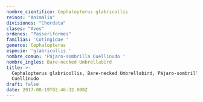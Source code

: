 ```yaml
---
nombre_cientifico: Cephalopterus glabricollis
reinos: "Animalia"
divisiones: "Chordata"
clases: "Aves"
ordenes: "Passeriformes"
familias: 'Cotingidae '
generos: Cephalopterus
especie: 'glabricollis '
nombre_comun: 'Pájaro-sombrilla Cuellinudo '
nombre_ingles: Bare-necked Umbrellabird
title: >-
  Cephalopterus glabricollis, Bare-necked Umbrellabird, Pájaro-sombrilla
  Cuellinudo 
draft: false
date: 2017-08-19T02:46:32.000Z
---
```


